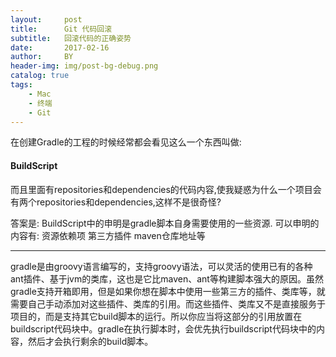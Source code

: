 ```yaml
---
layout:     post
title:      Git 代码回滚
subtitle:   回滚代码的正确姿势
date:       2017-02-16
author:     BY
header-img: img/post-bg-debug.png
catalog: true
tags:
    - Mac
    - 终端
    - Git
---
```


在创建Gradle的工程的时候经常都会看见这么一个东西叫做:
#### BuildScript
而且里面有repositories和dependencies的代码内容,使我疑惑为什么一个项目会有两个repositories和dependencies,这样不是很奇怪?

答案是:
BuildScript中的申明是gradle脚本自身需要使用的一些资源.
可以申明的内容有:
资源依赖项
第三方插件
maven仓库地址等

---
gradle是由groovy语言编写的，支持groovy语法，可以灵活的使用已有的各种ant插件、基于jvm的类库，这也是它比maven、ant等构建脚本强大的原因。虽然gradle支持开箱即用，但是如果你想在脚本中使用一些第三方的插件、类库等，就需要自己手动添加对这些插件、类库的引用。而这些插件、类库又不是直接服务于项目的，而是支持其它build脚本的运行。所以你应当将这部分的引用放置在buildscript代码块中。gradle在执行脚本时，会优先执行buildscript代码块中的内容，然后才会执行剩余的build脚本。




